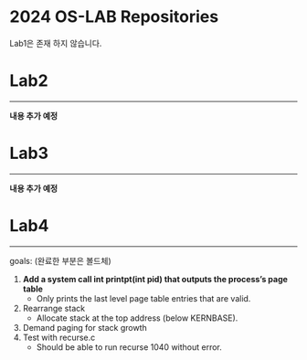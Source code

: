 # 2024 OS-LAB Repositories

Lab1은 존재 하지 않습니다.

# Lab2
---

**내용 추가 예정**

# Lab3
---

**내용 추가 예정**

# Lab4
---

goals: (완료한 부분은 볼드체)
1. **Add a system call int printpt(int pid) that outputs the process’s page table**
   + Only prints the last level page table entries that are valid.
2. Rearrange stack
   + Allocate stack at the top address (below KERNBASE).
3. Demand paging for stack growth
4. Test with recurse.c
   + Should be able to run recurse 1040 without error.
